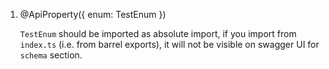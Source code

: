 1. @ApiProperty({ enum: TestEnum })

   `TestEnum` should be imported as absolute import, if you import from `index.ts` (i.e. from barrel exports), it will not be visible on swagger UI for `schema` section.
